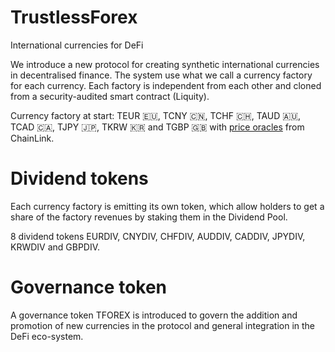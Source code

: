 # TrustlessForex

International currencies for DeFi

We introduce a new protocol for creating synthetic international currencies in decentralised finance. The system use what we call a currency factory for each currency. Each factory is independent from each other and cloned from a security-audited smart contract (Liquity).

Currency factory at start: TEUR 🇪🇺, TCNY 🇨🇳, TCHF 🇨🇭, TAUD 🇦🇺, TCAD 🇨🇦, TJPY 🇯🇵, TKRW 🇰🇷 and TGBP 🇬🇧 
with [price oracles](https://data.chain.link/) from ChainLink.

# Dividend tokens
Each currency factory is emitting its own token, which allow holders to get a share of the factory revenues by staking them in the Dividend Pool. 

8 dividend tokens EURDIV, CNYDIV, CHFDIV, AUDDIV, CADDIV, JPYDIV, KRWDIV and GBPDIV.

# Governance token
A governance token TFOREX is introduced to govern the addition and promotion of new currencies in the protocol and general integration in the DeFi eco-system.
